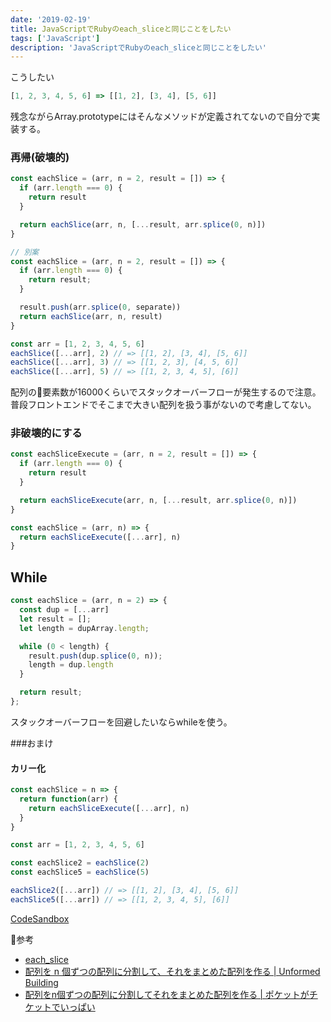 ```yaml
---
date: '2019-02-19'
title: JavaScriptでRubyのeach_sliceと同じことをしたい
tags: ['JavaScript']
description: 'JavaScriptでRubyのeach_sliceと同じことをしたい'
---
```


こうしたい

```javascript
[1, 2, 3, 4, 5, 6] => [[1, 2], [3, 4], [5, 6]]
```

残念ながらArray.prototypeにはそんなメソッドが定義されてないので自分で実装する。

### 再帰(破壊的)

```javascript
const eachSlice = (arr, n = 2, result = []) => {
  if (arr.length === 0) {
    return result
  }

  return eachSlice(arr, n, [...result, arr.splice(0, n)])
}

// 別案
const eachSlice = (arr, n = 2, result = []) => {
  if (arr.length === 0) {
    return result;
  }

  result.push(arr.splice(0, separate))
  return eachSlice(arr, n, result)
}

const arr = [1, 2, 3, 4, 5, 6]
eachSlice([...arr], 2) // => [[1, 2], [3, 4], [5, 6]]
eachSlice([...arr], 3) // => [[1, 2, 3], [4, 5, 6]]
eachSlice([...arr], 5) // => [[1, 2, 3, 4, 5], [6]]
```

配列の要素数が16000くらいでスタックオーバーフローが発生するので注意。  
普段フロントエンドでそこまで大きい配列を扱う事がないので考慮してない。

### 非破壊的にする

```javascript
const eachSliceExecute = (arr, n = 2, result = []) => {
  if (arr.length === 0) {
    return result
  }

  return eachSliceExecute(arr, n, [...result, arr.splice(0, n)])
}

const eachSlice = (arr, n) => {
  return eachSliceExecute([...arr], n)
}
```


## While
```javascript
const eachSlice = (arr, n = 2) => {
  const dup = [...arr]
  let result = [];
  let length = dupArray.length;

  while (0 < length) {
    result.push(dup.splice(0, n));
    length = dup.length
  }

  return result;
};
```

スタックオーバーフローを回避したいならwhileを使う。  

###おまけ
#### カリー化

```javascript
const eachSlice = n => {
  return function(arr) {
    return eachSliceExecute([...arr], n)
  }
}

const arr = [1, 2, 3, 4, 5, 6]

const eachSlice2 = eachSlice(2)
const eachSlice5 = eachSlice(5)

eachSlice2([...arr]) // => [[1, 2], [3, 4], [5, 6]]
eachSlice5([...arr]) // => [[1, 2, 3, 4, 5], [6]]
```

[CodeSandbox](https://codesandbox.io/s/73pxxmyvq0?expanddevtools=1&view=editor)

参考
* [each_slice](https://ref.xaio.jp/ruby/classes/enumerable/each_slice)
* [配列を n 個ずつの配列に分割して、それをまとめた配列を作る | Unformed Building](http://unformedbuilding.com/articles/javascript-array-practice-1/)
* [配列をn個ずつの配列に分割してそれをまとめた配列を作る | ポケットがチケットでいっぱい](http://fukuchiharuki.me/wiki/index.php?JavaScript/%E9%85%8D%E5%88%97%E3%82%92n%E5%80%8B%E3%81%9A%E3%81%A4%E3%81%AE%E9%85%8D%E5%88%97%E3%81%AB%E5%88%86%E5%89%B2%E3%81%97%E3%81%A6%E3%81%9D%E3%82%8C%E3%82%92%E3%81%BE%E3%81%A8%E3%82%81%E3%81%9F%E9%85%8D%E5%88%97%E3%82%92%E4%BD%9C%E3%82%8B)